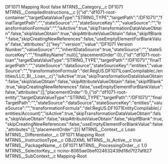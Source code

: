 <?xml version="1.0" encoding="UTF-8"?>
<CustomMetadata xmlns="http://soap.sforce.com/2006/04/metadata" xmlns:xsi="http://www.w3.org/2001/XMLSchema-instance" xmlns:xsd="http://www.w3.org/2001/XMLSchema">
    <label>DF1071 Mapping Root</label>
    <protected>false</protected>
    <values>
        <field>MTRNS__Category__c</field>
        <value xsi:type="xsd:string">DF1071</value>
    </values>
    <values>
        <field>MTRNS__CompiledInstructions__c</field>
        <value xsi:type="xsd:string">[{&quot;id&quot;:&quot;df1071-root-container&quot;,&quot;targetDataValueType&quot;:&quot;STRING_TYPE&quot;,&quot;targetPath&quot;:&quot;/DF1071/&quot;,&quot;finalTargetPath&quot;:&quot;&quot;,&quot;stateSource&quot;:&quot;&quot;,&quot;stateSourceKey&quot;:&quot;&quot;,&quot;valueSource&quot;:&quot;&quot;,&quot;transformationFormula&quot;:&quot;&quot;,&quot;isActive&quot;:true,&quot;skipTransformationDataValueObtain&quot;:false,&quot;skipValueObtain&quot;:true,&quot;skipAttributeValueObtain&quot;:false,&quot;skipIfBlank&quot;:false,&quot;skipCreatingNewReferences&quot;:false,&quot;useEmptyElementForBlankValue&quot;:false,&quot;attributes&quot;:[{&quot;key&quot;:&quot;version&quot;,&quot;value&quot;:&quot;DF1071 Version Number&quot;,&quot;valueSource&quot;:&quot;&quot;,&quot;inheritDataSource&quot;:true,&quot;stateSource&quot;:&quot;&quot;,&quot;stateSourceKey&quot;:&quot;&quot;,&quot;finalKeyName&quot;:null}],&quot;placementOrder&quot;:0},{&quot;id&quot;:&quot;df1071-root-loan&quot;,&quot;targetDataValueType&quot;:&quot;STRING_TYPE&quot;,&quot;targetPath&quot;:&quot;/DF1071/&quot;,&quot;finalTargetPath&quot;:&quot;&quot;,&quot;stateSource&quot;:&quot;dataSource&quot;,&quot;stateSourceKey&quot;:&quot;entities&quot;,&quot;valueSource&quot;:&quot;&quot;,&quot;transformationFormula&quot;:&quot;del:RegUS.DF1071LoanCompilable(./entities/LLC_BI__Loan__c)&quot;,&quot;isActive&quot;:true,&quot;skipTransformationDataValueObtain&quot;:false,&quot;skipValueObtain&quot;:false,&quot;skipAttributeValueObtain&quot;:false,&quot;skipIfBlank&quot;:true,&quot;skipCreatingNewReferences&quot;:false,&quot;useEmptyElementForBlankValue&quot;:false,&quot;attributes&quot;:[],&quot;placementOrder&quot;:1},{&quot;id&quot;:&quot;df1071-root-entity&quot;,&quot;targetDataValueType&quot;:&quot;STRING_TYPE&quot;,&quot;targetPath&quot;:&quot;/DF1071/&quot;,&quot;finalTargetPath&quot;:&quot;&quot;,&quot;stateSource&quot;:&quot;dataSource&quot;,&quot;stateSourceKey&quot;:&quot;entities&quot;,&quot;valueSource&quot;:&quot;&quot;,&quot;transformationFormula&quot;:&quot;del:RegUS.DF1071EntityCompilable(./entities/Account)&quot;,&quot;isActive&quot;:true,&quot;skipTransformationDataValueObtain&quot;:false,&quot;skipValueObtain&quot;:false,&quot;skipAttributeValueObtain&quot;:false,&quot;skipIfBlank&quot;:true,&quot;skipCreatingNewReferences&quot;:false,&quot;useEmptyElementForBlankValue&quot;:false,&quot;attributes&quot;:[],&quot;placementOrder&quot;:2}]</value>
    </values>
    <values>
        <field>MTRNS__Context__c</field>
        <value xsi:type="xsd:string">Loan</value>
    </values>
    <values>
        <field>MTRNS__Differentiator__c</field>
        <value xsi:type="xsd:string">DF1071 Mapping Root</value>
    </values>
    <values>
        <field>MTRNS__InstructionType__c</field>
        <value xsi:type="xsd:string">OBJ2XML</value>
    </values>
    <values>
        <field>MTRNS__Is_Active__c</field>
        <value xsi:type="xsd:boolean">true</value>
    </values>
    <values>
        <field>MTRNS__PackageName__c</field>
        <value xsi:type="xsd:string">DF1071</value>
    </values>
    <values>
        <field>MTRNS__ProcessingOrder__c</field>
        <value xsi:type="xsd:double">1.0</value>
    </values>
    <values>
        <field>MTRNS__SelectorKey__c</field>
        <value xsi:type="xsd:string">ncino-8065ae0bef024632439d18d7f27af827</value>
    </values>
    <values>
        <field>MTRNS__SubContext__c</field>
        <value xsi:type="xsd:string">Mapping-Root</value>
    </values>
</CustomMetadata>

